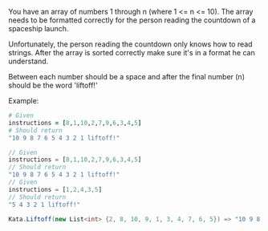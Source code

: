 You have an array of numbers 1 through n (where 1 <= n <= 10). The array needs to be formatted correctly for the person reading the countdown of a spaceship launch.

Unfortunately, the person reading the countdown only knows how to read strings.  After the array is sorted correctly make sure it's in a format he can understand.

Between each number should be a space and after the final number (n) should be the word 'liftoff!'

Example:
```ruby
# Given
instructions = [8,1,10,2,7,9,6,3,4,5]
# Should return
"10 9 8 7 6 5 4 3 2 1 liftoff!"
```
```javascript
// Given
instructions = [8,1,10,2,7,9,6,3,4,5]
// Should return
"10 9 8 7 6 5 4 3 2 1 liftoff!"
// Given
instructions = [1,2,4,3,5]
// Should return
"5 4 3 2 1 liftoff!"
```
```csharp
Kata.Liftoff(new List<int> {2, 8, 10, 9, 1, 3, 4, 7, 6, 5}) => "10 9 8 7 6 5 4 3 2 1 liftoff!"
```